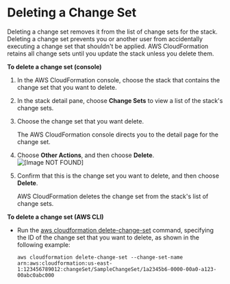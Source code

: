 # Deleting a Change Set<a name="using-cfn-updating-stacks-changesets-delete"></a>

Deleting a change set removes it from the list of change sets for the stack\. Deleting a change set prevents you or another user from accidentally executing a change set that shouldn't be applied\. AWS CloudFormation retains all change sets until you update the stack unless you delete them\.

**To delete a change set \(console\)**

1. In the AWS CloudFormation console, choose the stack that contains the change set that you want to delete\.

1. In the stack detail pane, choose **Change Sets** to view a list of the stack's change sets\.

1. Choose the change set that you want delete\.

   The AWS CloudFormation console directs you to the detail page for the change set\.

1. Choose **Other Actions**, and then choose **Delete**\.  
![\[Image NOT FOUND\]](http://docs.aws.amazon.com/AWSCloudFormation/latest/UserGuide/images/console-changeset-delete.png)

1. Confirm that this is the change set you want to delete, and then choose **Delete**\.

   AWS CloudFormation deletes the change set from the stack's list of change sets\.

**To delete a change set \(AWS CLI\)**

+ Run the [aws cloudformation delete\-change\-set](http://docs.aws.amazon.com/cli/latest/reference/cloudformation/delete-change-set.html) command, specifying the ID of the change set that you want to delete, as shown in the following example:

  ```
  aws cloudformation delete-change-set --change-set-name arn:aws:cloudformation:us-east-1:123456789012:changeSet/SampleChangeSet/1a2345b6-0000-00a0-a123-00abc0abc000
  ```
